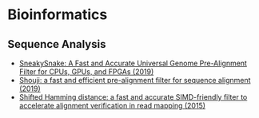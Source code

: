Bioinformatics 
===========
## Sequence Analysis
* [SneakySnake: A Fast and Accurate Universal Genome Pre-Alignment Filter for CPUs, GPUs, and FPGAs (2019)](https://arxiv.org/abs/1910.09020v2)
* [Shouji: a fast and efficient pre-alignment filter for sequence alignment (2019)](https://doi.org/10.1093/bioinformatics/btz234)
* [Shifted Hamming distance: a fast and accurate SIMD-friendly filter to accelerate alignment verification in read mapping (2015)](https://doi.org/10.1093/bioinformatics/btu856)